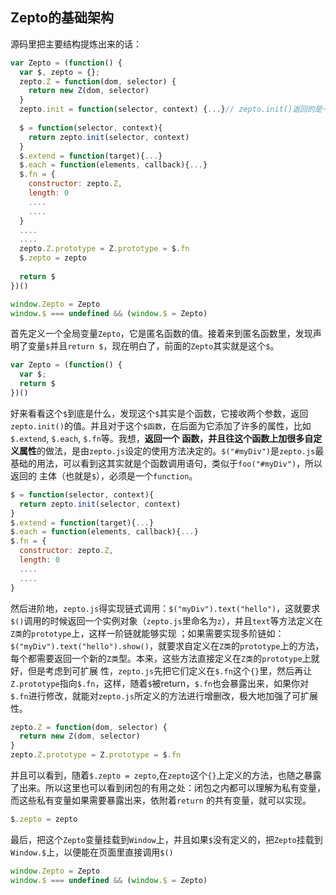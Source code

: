 ## Zepto的基础架构
源码里把主要结构提炼出来的话：
```javascript
var Zepto = (function() {
  var $, zepto = {};
  zepto.Z = function(dom, selector) {
    return new Z(dom, selector)
  }
  zepto.init = function(selector, context) {...}// zepto.init()返回的是一个Zepto对象
  
  $ = function(selector, context){
    return zepto.init(selector, context)
  }
  $.extend = function(target){...}
  $.each = function(elements, callback){...}
  $.fn = {
    constructor: zepto.Z,
    length: 0
    ....
    ....
  }
  ....
  ....
  zepto.Z.prototype = Z.prototype = $.fn
  $.zepto = zepto
  
  return $
})()

window.Zepto = Zepto
window.$ === undefined && (window.$ = Zepto)

```

首先定义一个全局变量`Zepto`，它是匿名函数的值。接着来到匿名函数里，发现声明了变量`$`并且`return $`，现在明白了，前面的`Zepto`其实就是这个`$`。
```javascript
var Zepto = (function() {
  var $;
  return $
})()
```
好来看看这个`$`到底是什么，发现这个`$`其实是个函数，它接收两个参数，返回`zepto.init()`的值。并且对于这个`$函数`，在后面为它添加了许多的属性，比如`$.extend`, `$.each`, `$.fn`等。我想，**返回一个
函数，并且往这个函数上加很多自定义属性**的做法，是由`zepto.js`设定的使用方法决定的。`$("#myDiv")`是`zepto.js`最基础的用法，可以看到这其实就是个函数调用语句，类似于`foo("#myDiv")`，所以返回的
主体（也就是`$`），必须是一个`function`。
```javascript
$ = function(selector, context){
  return zepto.init(selector, context)
}
$.extend = function(target){...}
$.each = function(elements, callback){...}
$.fn = {
  constructor: zepto.Z,
  length: 0
  ....
  ....
}
```
然后进阶地，`zepto.js`得实现链式调用：`$("myDiv").text("hello")`，这就要求`$()`调用的时候返回一个实例对象（`zepto.js`里命名为`z`），并且`text`等方法定义在`Z类`的`prototype`上，这样一阶链就能够实现
；如果需要实现多阶链如：`$("myDiv").text("hello").show()`，就要求自定义在`Z类`的`prototype`上的方法，每个都需要返回一个新的`Z类`型。本来，这些方法直接定义在`Z类`的`prototype`上就好，但是考虑到可扩展
性，`zepto.js`先把它们定义在`$.fn`这个`{}`里，然后再让`Z.prototype`指向`$.fn`，这样，随着`$`被return，`$.fn`也会暴露出来，如果你对`$.fn`进行修改，就能对`zepto.js`所定义的方法进行增删改，极大地加强了可扩展性。
```javascript
zepto.Z = function(dom, selector) {
  return new Z(dom, selector)
}
zepto.Z.prototype = Z.prototype = $.fn
```

并且可以看到，随着`$.zepto = zepto`,在`zepto`这个`{}`上定义的方法，也随之暴露了出来。所以这里也可以看到闭包的有用之处：闭包之内都可以理解为私有变量，而这些私有变量如果需要暴露出来，依附着`return`
的共有变量，就可以实现。
```javascript
$.zepto = zepto
```
最后，把这个`Zepto`变量挂载到`Window`上，并且如果`$`没有定义的，把`Zepto`挂载到`Window.$`上，以便能在页面里直接调用`$()`
```javascript
window.Zepto = Zepto
window.$ === undefined && (window.$ = Zepto)
```

